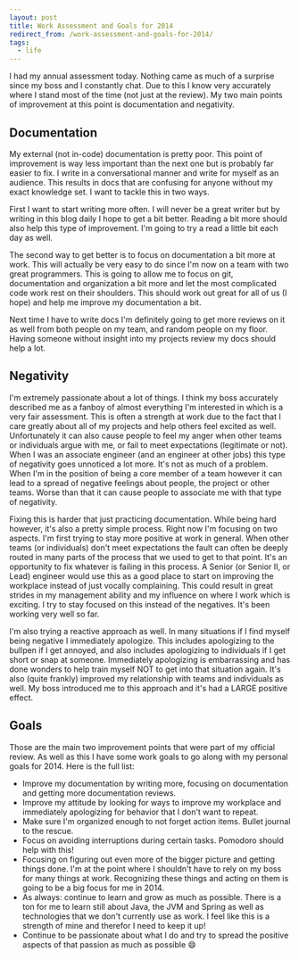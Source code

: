 ```yaml
---
layout: post
title: Work Assessment and Goals for 2014
redirect_from: /work-assessment-and-goals-for-2014/
tags:
  - life
---
```


I had my annual assessment today. Nothing came as much of a surprise since my
boss and I constantly chat. Due to this I know very accurately where I stand
most of the time (not just at the review). My two main points of improvement at
this point is documentation and negativity.

## Documentation

My external (not in-code) documentation is pretty poor. This point of
improvement is way less important than the next one but is probably far easier
to fix. I write in a conversational manner and write for myself as an
audience. This results in docs that are confusing for anyone without my exact
knowledge set. I want to tackle this in two ways.

First I want to start writing more often. I will never be a great writer but by
writing in this blog daily I hope to get a bit better. Reading a bit more should
also help this type of improvement. I'm going to try a read a little bit each
day as well.

The second way to get better is to focus on documentation a bit more at
work. This will actually be very easy to do since I'm now on a team with two
great programmers. This is going to allow me to focus on git, documentation and
organization a bit more and let the most complicated code work rest on their
shoulders. This should work out great for all of us (I hope) and help me improve
my documentation a bit.

Next time I have to write docs I'm definitely going to get more reviews on it as
well from both people on my team, and random people on my floor. Having someone
without insight into my projects review my docs should help a lot.

## Negativity

I'm extremely passionate about a lot of things. I think my boss accurately
described me as a fanboy of almost everything I'm interested in which is a very
fair assessment. This is often a strength at work due to the fact that I care
greatly about all of my projects and help others feel excited as
well. Unfortunately it can also cause people to feel my anger when other teams
or individuals argue with me, or fail to meet expectations (legitimate or not).
When I was an associate engineer (and an engineer at other jobs) this type of
negativity goes unnoticed a lot more. It's not as much of a problem. When I'm in
the position of being a core member of a team however it can lead to a spread of
negative feelings about people, the project or other teams. Worse than that it
can cause people to associate me with that type of negativity.

Fixing this is harder that just practicing documentation. While being hard
however, it's also a pretty simple process. Right now I'm focusing on two
aspects. I'm first trying to stay more positive at work in general. When other
teams (or individuals) don't meet expectations the fault can often be deeply
routed in many parts of the process that we used to get to that point. It's an
opportunity to fix whatever is failing in this process. A Senior (or Senior II,
or Lead) engineer would use this as a good place to start on improving the
workplace instead of just vocally complaining. This could result in great
strides in my management ability and my influence on where I work which is
exciting. I try to stay focused on this instead of the negatives. It's been
working very well so far.

I'm also trying a reactive approach as well. In many situations if I find myself
being negative I immediately apologize. This includes apologizing to the bullpen
if I get annoyed, and also includes apologizing to individuals if I get short or
snap at someone. Immediately apologizing is embarrassing and has done wonders to
help train myself NOT to get into that situation again. It's also (quite
frankly) improved my relationship with teams and individuals as well. My boss
introduced me to this approach and it's had a LARGE positive effect.

## Goals

Those are the main two improvement points that were part of my official
review. As well as this I have some work goals to go along with my personal
goals for 2014. Here is the full list:

* Improve my documentation by writing more, focusing on documentation and
  getting more documentation reviews.
* Improve my attitude by looking for ways to improve my workplace and
  immediately apologizing for behavior that I don't want to repeat.
* Make sure I'm organized enough to not forget action items. Bullet journal to
  the rescue.
* Focus on avoiding interruptions during certain tasks. Pomodoro should help
  with this!
* Focusing on figuring out even more of the bigger picture and getting things
  done. I'm at the point where I shouldn't have to rely on my boss for many
  things at work. Recognizing these things and acting on them is going to be a
  big focus for me in 2014.
* As always: continue to learn and grow as much as possible. There is a ton for
  me to learn still about Java, the JVM and Spring as well as technologies that
  we don't currently use as work. I feel like this is a strength of mine and
  therefor I need to keep it up!
* Continue to be passionate about what I do and try to spread the positive
  aspects of that passion as much as possible :smile:
